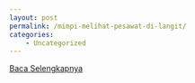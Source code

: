 ```yaml
---
layout: post
permalink: /mimpi-melihat-pesawat-di-langit/
categories:
    - Uncategorized
---
```


[Baca Selengkapnya](/09)